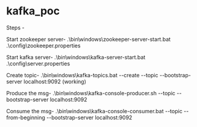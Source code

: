 # kafka_poc

Steps -

Start zookeeper server-
.\bin\windows\zookeeper-server-start.bat .\config\zookeeper.properties

Start kafka server-
.\bin\windows\kafka-server-start.bat .\config\server.properties

Create topic-
.\bin\windows\kafka-topics.bat --create --topic <topic name> --bootstrap-server localhost:9092   (working)

Produce the msg-
.\bin\windows\kafka-console-producer.sh --topic <topic name> --bootstrap-server localhost:9092

Consume the msg-
.\bin\windows\kafka-console-consumer.bat --topic <topic name> --from-beginning --bootstrap-server localhost:9092
